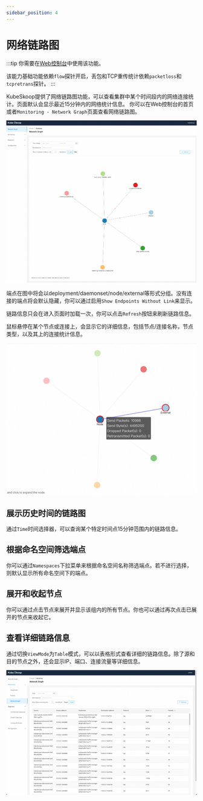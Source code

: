 ```yaml
---
sidebar_position: 4
---
```


# 网络链路图

:::tip
你需要在[Web控制台](./web-console.md)中使用该功能。

该能力基础功能依赖`flow`探针开启，丢包和TCP重传统计依赖`packetloss`和`tcpretrans`探针。
:::

KubeSkoop提供了网络链路图功能，可以查看集群中某个时间段内的网络连接统计。页面默认会显示最近15分钟内的网络统计信息。
你可以在Web控制台的首页或者`Monitoring - Network Graph`页面查看网络链路图。

![Network Graph](/img/network-graph.jpg)

端点在图中将会以deployment/daemonset/node/external等形式分组。没有连接的端点将会默认隐藏，你可以通过启用`Show Endpoints Without Link`来显示。

链路信息只会在进入页面时加载一次，你可以点击`Refresh`按钮来刷新链路信息。

鼠标悬停在某个节点或连接上，会显示它的详细信息，包括节点/连接名称，节点类型，以及其上的连接统计信息。

![Hovering](/img/network-graph-hovering.jpg)

## 展示历史时间的链路图

通过`Time`时间选择器，可以查询某个特定时间点15分钟范围内的链路信息。

## 根据命名空间筛选端点

你可以通过`Namespaces`下拉菜单来根据命名空间名称筛选端点。若不进行选择，则默认显示所有命名空间下的端点。

## 展开和收起节点

你可以通过点击节点来展开并显示该组内的所有节点。你也可以通过再次点击已展开的节点来收起它。

## 查看详细链路信息

通过切换`ViewMode`为`Table`模式，可以以表格形式查看详细的链路信息。除了源和目的节点之外，还会显示IP、端口、连接流量等详细信息。

![Network Graph Table](/img/network_graph_table.jpg)
